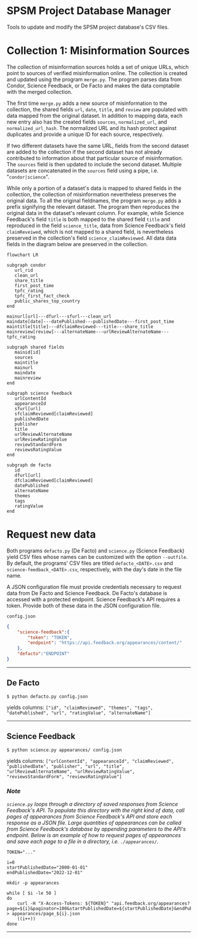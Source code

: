 # SPSM Project Database Manager

Tools to update and modify the SPSM project database's CSV files.

# Collection 1: Misinformation Sources

The collection of misinformation sources holds a set of unique URLs, which point to sources of verified misinformation online. The collection is created and updated using the program `merge.py`. The program parses data from Condor, Science Feedback, or De Facto and makes the data comptabile with the merged collection.

The first time `merge.py` adds a new source of misinformation to the collection, the shared fields `url`, `date`, `title`, and `review` are populated with data mapped from the original dataset. In addition to mapping data, each new entry also has the created fields `sources`, `normalized_url`, and `normalized_url_hash`. The normalized URL and its hash protect against duplicates and provide a unique ID for each source, respectively.

If two different datasets have the same URL, fields from the second dataset are added to the collection if the second dataset has not already contributed to information about that particular source of misinformation. The `sources` field is then updated to include the second dataset. Multiple datasets are concatenated in the `sources` field using a pipe, i.e. "`condor|science`".

While only a portion of a dataset's data is mapped to shared fields in the collection, the collection of misinformation nevertheless preserves the original data. To all the original fieldnames, the program `merge.py` adds a prefix signifying the relevant dataset. The program then reproduces the original data in the dataset's relevant column. For example, while Science Feedback's field `title` is both mapped to the shared field `title` and reproduced in the field `science_title`, data from Science Feedback's field `claimReveiwed`, which is not mapped to a shared field, is nevertheless preserved in the collection's field `science_claimReviewed`. All data data fields in the diagram below are preserved in the collection.

 ```mermaid
flowchart LR

subgraph condor
    url_rid
    clean_url
    share_title
    first_post_time
    tpfc_rating
    tpfc_first_fact_check
    public_shares_top_country
end

mainurl[url]---dfurl---sfurl---clean_url
maindate[date]---datePublished---publishedDate---first_post_time
maintitle[title]---dfclaimReviewed---title---share_title
mainreview[review]---alternateName---urlReviewAlternateName---tpfc_rating

subgraph shared fields
    mainid[id]
    sources
    maintitle
    mainurl
    maindate
    mainreview
end

subgraph science feedback
    urlContentId
    appearanceId
    sfurl[url]
    sfclaimReviewed[claimReviewed]
    publishedDate
    publisher
    title
    urlReviewAlternateName
    urlReviewRatingValue
    reviewStandardForm
    reviewsRatingValue
end

subgraph de facto
    id
    dfurl[url]
    dfclaimReviewed[claimReviewed]
    datePublished
    alternateName
    themes
    tags
    ratingValue
end
 ```


# Request new data
Both programs `defacto.py` (De Facto) and `science.py` (Science Feedback) yield CSV files whose names can be customized with the option `--outfile`. 
By default, the programs' CSV files are titled `defacto_<DATE>.csv` and `science-feedback_<DATE>.csv`, respectively, with the day's date in the file name.

A JSON configuration file must provide credentials necessary to request data from De Facto and Science Feedback. De Facto's database is accessed with 
a protected endpoint. Science Feedback's API requires a token. Provide both of these data in the JSON configuration file.

`config.json`
```json
{
    "science-feedback":{
        "token": "TOKEN",
        "endpoint": "https://api.feedback.org/appearances/content/"
    },
    "defacto":"ENDPOINT"
}
```
---

## De Facto
```shell
$ python defacto.py config.json
```
yields columns: `["id", "claimReviewed", "themes", "tags", "datePublished", "url", "ratingValue", "alternateName"]`

---

## Science Feedback
```shell
$ python science.py appearances/ config.json
```
yields columns: `["urlContentId", "appearanceId", "claimReviewed", "publishedDate", "publisher", "url", "title", "urlReviewAlternateName", "urlReviewRatingValue", "reviewsStandardForm", "reviewsRatingValue"]`

### *Note*

*`science.py` loops through a directory of saved responses from Science Feedback's API. To populate this directory with the right kind of data, 
call pages of appearances from Science Feedback's API and store each response as a JSON file. Large quantities of appearances can be called from Science Feedback's database by appending parameters to the API's endpoint. Below is an example of how to request pages of appearances and save each page to a file in a directory, i.e. `./appearances/`.*

```shell
TOKEN="..."

i=0
startPublishedDate="2000-01-01"
endPublishedDate="2022-12-01"

mkdir -p appearances

while [ $i -le 50 ]
do
    curl -H "X-Access-Tokens: ${TOKEN}" "api.feedback.org/appearances?page=${i}&paginator=100&startPublishedDate=${startPublishedDate}&endPublishedDate=${endPublishedDate}" > appearances/page_${i}.json
    ((i++))
done
```
---

